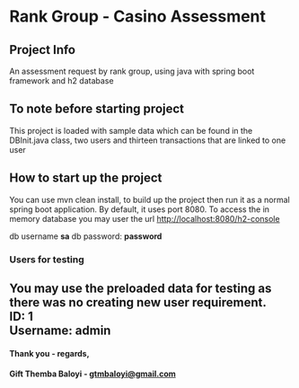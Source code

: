 # Rank Group - Casino Assessment

## Project Info
An assessment request by rank group, using java with spring boot framework and h2 database

## To note before starting project
This project is loaded with sample data which can be found in the DBInit.java class, two users and thirteen transactions that are linked to one user

## How to start up the project 
You can use mvn clean install, to build up the project then run it as a normal spring boot application. By default, it uses port 8080.
To access the in memory database you may user the url [http://localhost:8080/h2-console](http://localhost:8080/h2-console)

db username **sa**
db password: **password**

### Users for testing
You may use the preloaded data for testing as there was no creating new user requirement. <br>
ID: **1** <br>
Username: **admin** <br>
---
#### Thank you - regards,
#### **Gift Themba Baloyi - gtmbaloyi@gmail.com**